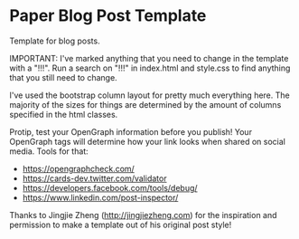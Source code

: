 # Paper Blog Post Template
Template for blog posts. 

IMPORTANT: I've marked anything that you need to change in the template with a "!!!". Run a search on "!!!" in index.html and style.css to find anything that you still need to change.

I've used the bootstrap column layout for pretty much everything here. The majority of the sizes for things are determined by the amount of columns specified in the html classes.

Protip, test your OpenGraph information before you publish! Your OpenGraph tags will determine how your link looks when shared on social media. 
Tools for that: 
- https://opengraphcheck.com/
- https://cards-dev.twitter.com/validator
- https://developers.facebook.com/tools/debug/
- https://www.linkedin.com/post-inspector/

Thanks to Jingjie Zheng (http://jingjiezheng.com) for the inspiration and permission to make a template out of his original post style!
